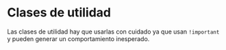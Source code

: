 # Clases de utilidad

Las clases de utilidad hay que usarlas con cuidado ya que usan `!important` y pueden generar un comportamiento inesperado.

